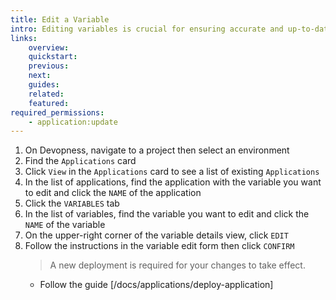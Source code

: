 ```yaml
---
title: Edit a Variable
intro: Editing variables is crucial for ensuring accurate and up-to-date information is included in the resource deployment process, as needed.
links:
    overview:
    quickstart:
    previous:
    next:
    guides:
    related:
    featured:
required_permissions:
    - application:update
---
```


1. On Devopness, navigate to a project then select an environment
1. Find the `Applications` card
1. Click `View` in the `Applications` card to see a list of existing `Applications`
1. In the list of applications, find the application with the variable you want to edit and click the `NAME` of the application
1. Click the `VARIABLES` tab
1. In the list of variables, find the variable you want to edit and click the `NAME` of the variable
1. On the upper-right corner of the variable details view, click `EDIT`
1. Follow the instructions in the variable edit form then click `CONFIRM`
    > A new deployment is required for your changes to take effect.
      - Follow the guide [/docs/applications/deploy-application]
